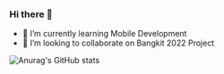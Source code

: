 ### Hi there 👋

- 🌱 I’m currently learning Mobile Development
- 👯 I’m looking to collaborate on Bangkit 2022 Project

![Anurag's GitHub stats](https://github-readme-stats.vercel.app/api?username=Alvancho88&show_icons=true&theme=radical)

<!--
**Alvancho88/Alvancho88** is a ✨ _special_ ✨ repository because its `README.md` (this file) appears on your GitHub profile.

Here are some ideas to get you started:

- 🔭 I’m currently working on ...
- 🌱 I’m currently learning ...
- 👯 I’m looking to collaborate on ...
- 🤔 I’m looking for help with ...
- 💬 Ask me about ...
- 📫 How to reach me: ...
- 😄 Pronouns: ...
- ⚡ Fun fact: ...
-->
